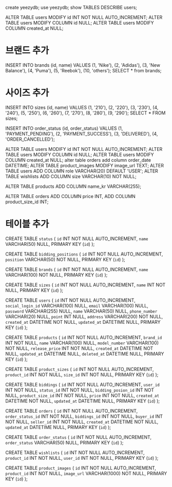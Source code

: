 create yeezydb;
use yeezydb;
show TABLES
DESCRIBE users;

ALTER TABLE users MODIFY id INT NOT NULL AUTO_INCREMENT;
ALTER TABLE users MODIFY COLUMN id NULL;
ALTER TABLE users MODIFY COLUMN created_at NULL;

# 브랜드 추가
INSERT INTO brands (id, name) VALUES
(1, 'Nike'),
(2, 'Adidas'),
(3, 'New Balance'),
(4, 'Puma'),
(5, 'Reebok'),
(10, 'others');
SELECT * from brands;
# 사이즈 추가
INSERT INTO sizes (id, name) VALUES
(1, '210'),
(2, '220'),
(3, '230'),
(4, '240'),
(5, '250'),
(6, '260'),
(7, '270'),
(8, '280'),
(9, '290');
SELECT * FROM sizes;

INSERT INTO order_status (id, order_status) VALUES
(1, 'PAYMENT_PENDING'),
(2, 'PAYMENT_SUCCESS'),
(3, 'DELIVERED'),
(4, 'ORDER_CANCELLED');

ALTER TABLE users MODIFY id INT NOT NULL AUTO_INCREMENT;
ALTER TABLE users MODIFY COLUMN id NULL;
ALTER TABLE users MODIFY COLUMN created_at NULL;
alter table orders add column order_date DATETIME;
ALTER TABLE product_images MODIFY image_url TEXT;
ALTER TABLE users ADD COLUMN role VARCHAR(20) DEFAULT 'USER';
ALTER TABLE wishlists ADD COLUMN size VARCHAR(10) NOT NULL;

ALTER TABLE products ADD COLUMN name_kr VARCHAR(255);

ALTER TABLE orders
ADD COLUMN price INT,
ADD COLUMN product_size_id INT;

# 테이블 추가
CREATE TABLE `status` (
`id` INT NOT NULL AUTO_INCREMENT,
`name` VARCHAR(50) NULL,
PRIMARY KEY (`id`)
);

CREATE TABLE `bidding_positions` (
`id` INT NOT NULL AUTO_INCREMENT,
`position` VARCHAR(50) NOT NULL,
PRIMARY KEY (`id`)
);

CREATE TABLE `brands` (
`id` INT NOT NULL AUTO_INCREMENT,
`name` VARCHAR(100) NOT NULL,
PRIMARY KEY (`id`)
);

CREATE TABLE `sizes` (
`id` INT NOT NULL AUTO_INCREMENT,
`name` INT NOT NULL,
PRIMARY KEY (`id`)
);

CREATE TABLE `users` (
`id` INT NOT NULL AUTO_INCREMENT,
`social_login_id` VARCHAR(100) NULL,
`email` VARCHAR(100) NULL,
`password` VARCHAR(255) NULL,
`name` VARCHAR(50) NULL,
`phone_number` VARCHAR(20) NULL,
`point` INT NULL,
`address` VARCHAR(200) NOT NULL,
`created_at` DATETIME NOT NULL,
`updated_at` DATETIME NULL,
PRIMARY KEY (`id`)
);

CREATE TABLE `products` (
`id` INT NOT NULL AUTO_INCREMENT,
`brand_id` INT NOT NULL,
`name` VARCHAR(100) NULL,
`model_number` VARCHAR(100) NOT NULL,
`release_price` INT NOT NULL,
`created_at` DATETIME NOT NULL,
`updated_at` DATETIME NULL,
`deleted_at` DATETIME NULL,
PRIMARY KEY (`id`)
);

CREATE TABLE `product_sizes` (
`id` INT NOT NULL AUTO_INCREMENT,
`product_id` INT NOT NULL,
`size_id` INT NOT NULL,
PRIMARY KEY (`id`)
);

CREATE TABLE `biddings` (
`id` INT NOT NULL AUTO_INCREMENT,
`user_id` INT NOT NULL,
`status_id` INT NOT NULL,
`bidding_posion_id` INT NOT NULL,
`product_size_id` INT NOT NULL,
`price` INT NOT NULL,
`created_at` DATETIME NOT NULL,
`updated_at` DATETIME NULL,
PRIMARY KEY (`id`)
);

CREATE TABLE `orders` (
`id` INT NOT NULL AUTO_INCREMENT,
`order_status_id` INT NOT NULL,
`biddings_id` INT NOT NULL,
`buyer_id` INT NOT NULL,
`seller_id` INT NOT NULL,
`created_at` DATETIME NOT NULL,
`updated_at` DATETIME NULL,
PRIMARY KEY (`id`)
);

CREATE TABLE `order_status` (
`id` INT NOT NULL AUTO_INCREMENT,
`order_status` VARCHAR(50) NULL,
PRIMARY KEY (`id`)
);

CREATE TABLE `wishlists` (
`id` INT NOT NULL AUTO_INCREMENT,
`product_id` INT NOT NULL,
`user_id` INT NOT NULL,
PRIMARY KEY (`id`)
);

CREATE TABLE `product_images` (
`id` INT NOT NULL AUTO_INCREMENT,
`product_id` INT NOT NULL,
`image_url` VARCHAR(1000) NOT NULL,
PRIMARY KEY (`id`)
);


